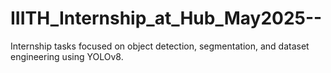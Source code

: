 # IIITH_Internship_at_Hub_May2025--
Internship tasks focused on object detection, segmentation, and dataset engineering using YOLOv8.
